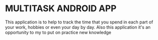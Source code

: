 # MULTITASK ANDROID APP

This application is to help to track the time that you spend in each part of your work, hobbies or even your day by day. Also this application it's an opportunity to my to put on practice new knowledge

